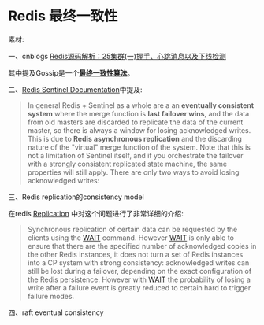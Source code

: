 # Redis 最终一致性

素材: 

一、cnblogs [Redis源码解析：25集群(一)握手、心跳消息以及下线检测](https://www.cnblogs.com/gqtcgq/p/7247044.html)

其中提及Gossip是一个[**最终一致性算法**](https://en.wikipedia.org/wiki/Eventual_consistency)。

二、[Redis Sentinel Documentation](https://redis.io/topics/sentinel)中提及:

> In general Redis + Sentinel as a whole are a an **eventually consistent system** where the merge function is **last failover wins**, and the data from old masters are discarded to replicate the data of the current master, so there is always a window for losing acknowledged writes. This is due to **Redis asynchronous replication** and the discarding nature of the "virtual" merge function of the system. Note that this is not a limitation of Sentinel itself, and if you orchestrate the failover with a strongly consistent replicated state machine, the same properties will still apply. There are only two ways to avoid losing acknowledged writes:



三、Redis replication的consistency model

在redis [Replication](https://redis.io/topics/replication) 中对这个问题进行了非常详细的介绍:

> Synchronous replication of certain data can be requested by the clients using the [WAIT](https://redis.io/commands/wait) command. However [WAIT](https://redis.io/commands/wait) is only able to ensure that there are the specified number of acknowledged copies in the other Redis instances, it does not turn a set of Redis instances into a CP system with strong consistency: acknowledged writes can still be lost during a failover, depending on the exact configuration of the Redis persistence. However with [WAIT](https://redis.io/commands/wait) the probability of losing a write after a failure event is greatly reduced to certain hard to trigger failure modes.



四、raft eventual consistency